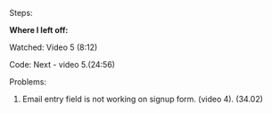 Steps:

**Where I left off:**

Watched:
Video 5 (8:12)

Code:
Next - video 5.(24:56)

Problems:

1. Email entry field is not working on signup form. (video 4). (34.02)
